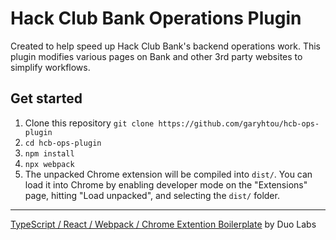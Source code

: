 # Hack Club Bank Operations Plugin

Created to help speed up Hack Club Bank's backend operations work. This plugin modifies various pages on Bank and other 3rd party websites to simplify workflows.

## Get started

1. Clone this repository
   `git clone https://github.com/garyhtou/hcb-ops-plugin`
2. `cd hcb-ops-plugin`
3. `npm install`
4. `npx webpack`
5. The unpacked Chrome extension will be compiled into `dist/`. You can load it into Chrome by enabling developer mode on the "Extensions" page, hitting "Load unpacked", and selecting the `dist/` folder.

---

[TypeScript / React / Webpack / Chrome Extention Boilerplate](https://github.com/duo-labs/chrome-extension-boilerplate) by Duo Labs

